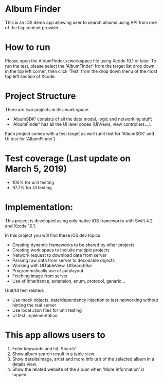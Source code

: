# Album Finder
This is an iOS demo app allowing user to search albums using API from one of the big content provider.

# How to run
Please open the AlbumFinder.xcworkspace file using Xcode 10.1 or later. 
To run the test, please select the 'AlbumFinder' from the target list drop down in the top left corner, 
then click 'Test' from the drop down menu of the most top left section of Xcode. 

# Project Structure 
There are two projects in this work space: 
* 'AlbumSDK' consists of all the data model, logic and networking stuff; 
* 'AlbumFinder' has all the UI level codes (UIViews, view controllers...). 

Each project comes with a test target as well 
(unit test for 'AlbumSDK' and UI test for 'AlbumFinder'). 

# Test coverage (Last update on March 5, 2019) 
* 100% for unit testing
* 97.7% for UI testing

# Implementation: 
This project is developed using only native iOS frameworks 
with Swift 4.2 and Xcode 10.1. 

In this project you will find these iOS dev topics: 
* Creating dynamic frameworks to be shared by other projects
* Creating work space to include multiple projects
* Network request to download data from server
* Passing raw data from server to decodable objects 
* Working with UITableView, UISearchBar
* Programmatically use of autolayout 
* Fetching image from server 
* Use of inheritance, extension, enum, protocol, genaric...

Unit/UI test related: 
* Use mock objects, data/dependency injection to test networking without hinting the real server 
* Use local Json files for unit testing
* UI test implementation

# This app allows users to 
1. Enter keywords and hit 'Search'.
2. Show album search result in a table view.
3. Show details(image, artist and more info url) of the selected album in a details view. 
4. Show the related website of the album when 'More Information' is tapped.

